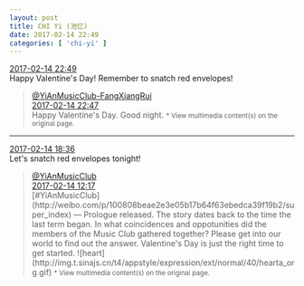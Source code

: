 ```yaml
---
layout: post
title: CHI Yi (池忆)
date: 2017-02-14 22:49
categories: [ 'chi-yi' ]
---
```


<div class="weibo-info">
  <a href="http://weibo.com/6117581836/EvxXsiu5t">2017-02-14 22:49</a>
</div>
Happy Valentine's Day! Remember to snatch red envelopes!

<!-- more -->

> <div class="weibo-post-name">
>   <a href="http://weibo.com/u/6117583008">@YiAnMusicClub-FangXiangRui</a>
> </div>
> <div class="weibo-info">
>   <a href="http://weibo.com/6117583008/EvxWFzG98">2017-02-14 22:47</a>
> </div>  
> Happy Valentine's Day. Good night.  
> <small>* View multimedia content(s) on the original page.</small>

---

<div class="weibo-info">
  <a href="http://weibo.com/6117581836/EvwiA5N1u">2017-02-14 18:36</a>
</div>
Let's snatch red envelopes tonight!

> <div class="weibo-post-name">
>   <a href="http://weibo.com/u/6094546964">@YiAnMusicClub</a>
> </div>
> <div class="weibo-info">
>   <a href="http://weibo.com/6094546964/EvtOT4vfV">2017-02-14 12:17</a>
> </div>  
> [#YiAnMusicClub](http://weibo.com/p/100808beae2e3e05b17b64f63ebedca39f19b2/super_index) — Prologue released. The story dates back to the time the last term began. In what coincidences and oppotunities did the members of the Music Club gathered together? Please get into our world to find out the answer. Valentine's Day is just the right time to get started. ![heart](http://img.t.sinajs.cn/t4/appstyle/expression/ext/normal/40/hearta_org.gif)  
> <small>* View multimedia content(s) on the original page.</small>

